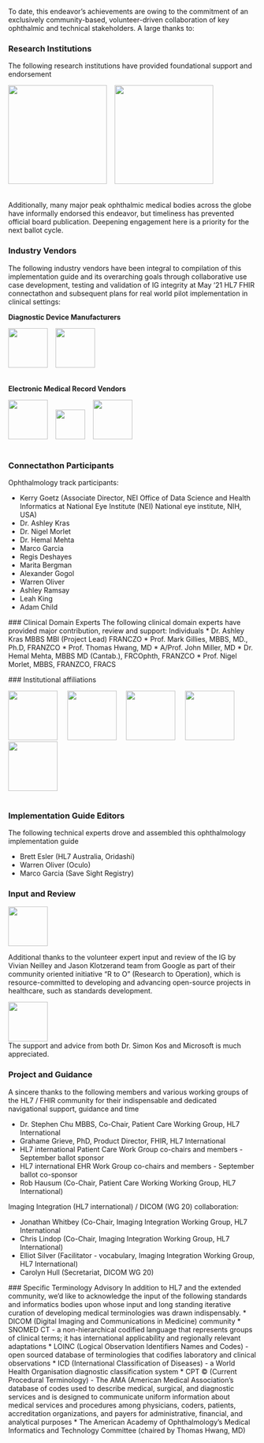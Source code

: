 To date, this endeavor’s achievements are owing to the commitment of an exclusively community-based, volunteer-driven collaboration of key ophthalmic and technical stakeholders. A large thanks to:

### Research Institutions 
The following research institutions have provided foundational support and endorsement

<div><img src="NEI-logo-tagline.svg" width="200"/>&nbsp;&nbsp;&nbsp;&nbsp;<img src="SSR-USyd-3.png" width="200"/></div><br/>

Additionally, many major peak ophthalmic medical bodies across the globe have informally endorsed this endeavor, but timeliness has prevented official board publication. Deepening engagement here is a priority for the next ballot cycle.


### Industry Vendors
The following industry vendors have been integral to compilation of this implementation guide and its overarching goals through collaborative use case development, testing and validation of IG integrity at May ‘21 HL7 FHIR connectathon and subsequent plans for real world pilot implementation in clinical settings:

**Diagnostic Device Manufacturers**

<div><img src="zeiss.jpg" width="80"/>&nbsp;&nbsp;&nbsp;&nbsp;<img src="heidelberg.png" width="80"/></div><br/>

**Electronic Medical Record Vendors**

<div><img src="medisoft.png" width="80"/>&nbsp;&nbsp;&nbsp;&nbsp;<img src="oculo.png" width="60"/>&nbsp;&nbsp;&nbsp;&nbsp;<img src="epic.png" width="80"/></div><br/>


### Connectathon Participants
Ophthalmology track participants:
* Kerry Goetz (Associate Director, NEI Office of Data Science and Health Informatics at National Eye Institute (NEI) National eye institute, NIH, USA)
* Dr. Ashley Kras
* Dr. Nigel Morlet
* Dr. Hemal Mehta
* Marco Garcia
* Regis Deshayes
* Marita Bergman
* Alexander Gogol
* Warren Oliver
* Ashley Ramsay
* Leah King
* Adam Child
<p/>
### Clinical Domain Experts
The following clinical domain experts have provided major contribution, review and support:
Individuals
* Dr. Ashley Kras MBBS MBI (Project Lead) FRANCZO
* Prof. Mark Gillies, MBBS, MD., Ph.D, FRANZCO
* Prof. Thomas Hwang, MD
* A/Prof. John Miller, MD
* Dr. Hemal Mehta, MBBS MD (Cantab.), FRCOphth, FRANZCO 
* Prof. Nigel Morlet, MBBS, FRANZCO, FRACS
<p/>
### Institutional affiliations

<div><img src="unisyd.png" width="100"/>
&nbsp;&nbsp;&nbsp;&nbsp;<img src="moorfields.png" width="100"/>
&nbsp;&nbsp;&nbsp;&nbsp;<img src="mass.png" width="100"/>
&nbsp;&nbsp;&nbsp;&nbsp;<img src="oregon.png" width="100"/>
&nbsp;&nbsp;&nbsp;&nbsp;<img src="uniwa.png" width="100"/></div><br/>

### Implementation Guide Editors
The following technical experts drove and assembled this ophthalmology implementation guide
* Brett Esler (HL7 Australia, Oridashi) 
* Warren Oliver (Oculo)
* Marco Garcia (Save Sight Registry)
<p/>

### Input and Review
<div><img src="google.jpg" width="80"/></div>

Additional thanks to the volunteer expert input and review of the IG by Vivian Neilley and Jason Klotzerand team from Google as part of their community oriented initiative “R to O” (Research to Operation), which is resource-committed to developing and advancing open-source projects in healthcare, such as standards development.
<p/>
<div><img src="microsoft.png" width="80"/></div>
The support and advice from both Dr. Simon Kos and Microsoft is much appreciated.

### Project and Guidance 
A sincere thanks to the following members and various working groups of the HL7 / FHIR community for their indispensable and dedicated navigational support, guidance and time
* Dr. Stephen Chu MBBS, Co-Chair, Patient Care Working Group, HL7 International 
* Grahame Grieve, PhD, Product Director, FHIR, HL7 International
* HL7 international Patient Care Work Group co-chairs and members - September ballot sponsor
* HL7 international EHR Work Group co-chairs and members - September ballot co-sponsor
* Rob Hausum (Co-Chair, Patient Care Working Working Group, HL7 International)
<p/>

Imaging Integration (HL7 international) / DICOM (WG 20) collaboration:
* Jonathan Whitbey (Co-Chair, Imaging Integration Working Group, HL7 International
* Chris Lindop (Co-Chair, Imaging Integration Working Group, HL7 International)
* Elliot Silver (Facilitator - vocabulary, Imaging Integration Working Group, HL7 International)
* Carolyn Hull (Secretariat, DICOM WG 20) 
<p/>
### Specific Terminology Advisory
In addition to HL7 and the extended community, we’d like to acknowledge the input of the following standards and informatics bodies upon whose input and long standing iterative curation of developing medical terminologies was drawn indispensably.
* DICOM (Digital Imaging and Communications in Medicine) community
* SNOMED CT - a non-hierarchical codified language that represents groups of clinical terms; it has international applicability and regionally relevant adaptations 
* LOINC (Logical Observation Identifiers Names and Codes) - open sourced database of terminologies that codifies laboratory and clinical observations
* ICD (International Classification of Diseases) - a World Health Organisation diagnostic classification system
* CPT © (Current Procedural Terminology) - The AMA (American Medical Association’s database of codes used to describe medical, surgical, and diagnostic services and is designed to communicate uniform information about medical services and procedures among physicians, coders, patients, accreditation organizations, and payers for administrative, financial, and analytical purposes
* The American Academy of Ophthalmology’s Medical Informatics and Technology Committee (chaired by Thomas Hwang, MD)
